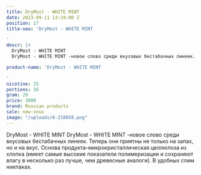 ```yaml
---
title: DryMost - WHITE MINT
date: 2023-09-11 13:34:00 Z
position: 17
title-seo: 'DryMost - WHITE MINT

'
descr: |+
  DryMost - WHITE MINT
  DryMost - WHITE MINT -новое слово среди вкусовых бестабачных линеек. Теперь они приятны не только на запах, но и на вкус. Основа продукта-микрокристаллическая целлюлоза из хлопка (имеет самые высокие показатели полимеризации и сохраняют влагу в несколько раз лучше, чем древесные аналоги). В удобных слим никпаках.

product-name: 'DryMost - WHITE MINT

'
nicotine: 25
portions: 16
gram: 20
price: 3000
brand: Russian products
sale: new-snus
image: "/uploads/6-218058.png"
---
```


DryMost - WHITE MINT
DryMost - WHITE MINT -новое слово среди вкусовых бестабачных линеек. Теперь они приятны не только на запах, но и на вкус. Основа продукта-микрокристаллическая целлюлоза из хлопка (имеет самые высокие показатели полимеризации и сохраняют влагу в несколько раз лучше, чем древесные аналоги). В удобных слим никпаках.

